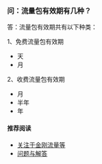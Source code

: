 ### 问：流量包有效期有几种？

答：流量包有效期共有以下种类：<br>

1、免费流量包有效期
- 天
- 月

2、收费流量包有效期
- 月
- 半年
- 年

#### 推荐阅读
- [关注于金刚流量等](https://a2zitpro.github.io/web/列表-流量及相关问题)
- [问题与解答](https://a2zitpro.github.io/web/列表-问题与解答)
